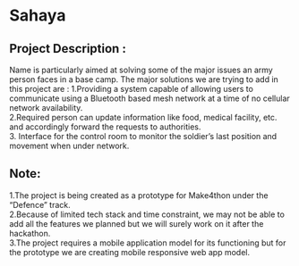 # Sahaya

## Project  Description :
<p> Name is particularly aimed at solving some of the major issues an army person faces in a base camp. The major solutions we are trying to add in this project are :
1.Providing a system capable of allowing users to communicate using a Bluetooth based mesh network at a time of no cellular network availability. <br>
2.Required person can update information like food, medical facility, etc. and accordingly forward the requests to authorities. <br>
3. Interface for the control room to monitor the soldier’s last position and movement when under network. <p\> <br>
  
## Note:
<p> 1.The project is being created as a prototype for Make4thon under the “Defence” track. <br>
2.Because of limited tech stack and time constraint, we may not be able to add all the features we planned but we will surely work on it after the hackathon. <br>
3.The project requires a mobile application model for its functioning but for the prototype we are creating mobile responsive web app model. <p/> <br>

